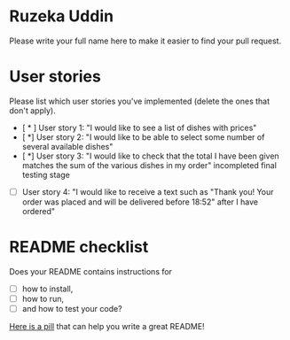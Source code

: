 # Ruzeka Uddin

Please write your full name here to make it easier to find your pull request.

# User stories 

Please list which user stories you've implemented (delete the ones that don't apply).

- [ * ] User story 1: "I would like to see a list of dishes with prices"
- [ *] User story 2: "I would like to be able to select some number of several available dishes"
- [ *] User story 3: "I would like to check that the total I have been given matches the sum of the various dishes in my order"
incompleted final testing stage 
- [ ] User story 4: "I would like to receive a text such as "Thank you! Your order was placed and will be delivered before 18:52" after I have ordered"

# README checklist

Does your README contains instructions for

- [ ] how to install,
- [ ] how to run,
- [ ] and how to test your code?

[Here is a pill](https://github.com/makersacademy/course/blob/main/pills/readmes.md) that can help you write a great README!